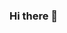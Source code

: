 ### Hi there 👋

<!--
Zelf kaasstengels maken
Bekleed een bakplaat met bakpapier. 

Bestrijk een plakje bladerdeeg met wat losgeklopt ei en strooi daar wat geraspte kaas op. Bestrijk een tweede deegplakje met ei en leg dit met de met ei bestreken zijde op de kaas. Bestuif het werkblad licht met bloem en rol de deegplakjes met de kaas ertussen iets uit, in één richting. Rol net zo lang tot de plakjes 1½ keer zo lang zijn geworden, zo’n 18 centimeter dus. Snijd het deeg in 5 lange stroken, dit gaat het makkelijkst met een pizzasnijder, maar het kan natuurlijk ook gewoon met een mes. 

Pak de stroken één voor één op, houd de bovenkant vast en draai de onderkant een paar keer rond, zodat de stengel gedraaid is. Leg de gedraaide stengel op de beklede bakplaat. Herhaal dit met de andere plakjes deeg. Zet de bakplaat met de gedraaide kaasstengels / kaastwisters 15-30 minuten in de koelkast. 

Kaasstengels bakken
Verwarm intussen de oven voor op 200 °C. 

Bestrijk de bladerdeeg kaasstengels met wat losgeklopt ei en strooi er nog wat geraspte kaas over. Bak de kaasstengels in 15-20 minuten goudbruin in de voorverwarmde oven. Aan het eind van de baktijd kun je de oventemperatuur verlagen naar 150 °C en de stengels nog 5-10 minuten langer bakken. Zo krijg je extra krokante kaasstengels, zonder dat ze te donker worden van kleur. Hierdoor zijn ze ook beter te bewaren. Laat de bladerdeeg kaasstengels afkoelen op een rooster en bewaar ze luchtdicht verpakt. 
